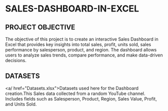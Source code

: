 # SALES-DASHBOARD-IN-EXCEL
## PROJECT OBJECTIVE

The objective of this project is to create an interactive Sales Dashboard in Excel that provides key insights into total sales, profit, units sold, sales performance by salesperson, product, and region. The dashboard allows users to analyze sales trends, compare performance, and make data-driven decisions.

## DATASETS
 <a/ href="Datasets.xlsx">Datasets </a> used here for the Dashboard creation.This Sales data collected from a random YouTube channel.
 Includes fields such as Salesperson, Product, Region, Sales Value, Profit, and Units Sold.

 ##

